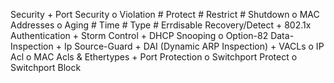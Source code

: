 Security
    + Port Security
        o Violation
            # Protect
            # Restrict
            # Shutdown
        o MAC Addresses
        o Aging
            # Time
            # Type
            # Errdisable Recovery/Detect
    + 802.1x Authentication
    + Storm Control
    + DHCP Snooping
        o Option-82 Data-Inspection
    + Ip Source-Guard
    + DAI (Dynamic ARP Inspection)
    + VACLs
        o IP Acl
        o MAC Acls & Ethertypes
    + Port Protection
        o Switchport Protect
        o Switchport Block
        